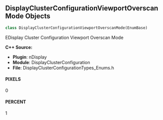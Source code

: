 ## DisplayClusterConfigurationViewportOverscanMode Objects

```python
class DisplayClusterConfigurationViewportOverscanMode(EnumBase)
```

EDisplay Cluster Configuration Viewport Overscan Mode

**C++ Source:**

- **Plugin**: nDisplay
- **Module**: DisplayClusterConfiguration
- **File**: DisplayClusterConfigurationTypes_Enums.h

<a id="unreal.DisplayClusterConfigurationViewportOverscanMode.PIXELS"></a>

#### PIXELS

0

<a id="unreal.DisplayClusterConfigurationViewportOverscanMode.PERCENT"></a>

#### PERCENT

1

<a id="unreal.DisplayClusterConfigurationCameraMotionBlurMode"></a>